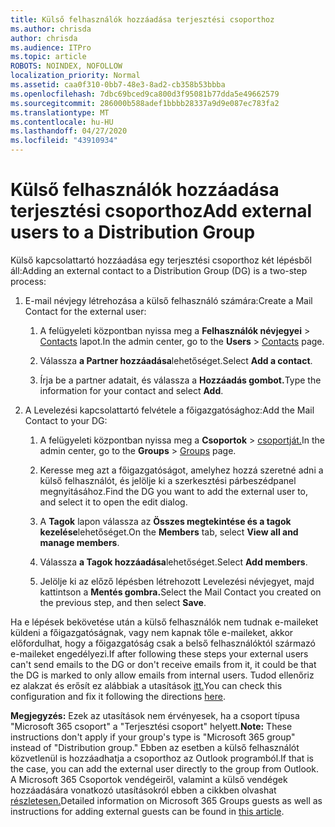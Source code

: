 ```yaml
---
title: Külső felhasználók hozzáadása terjesztési csoporthoz
ms.author: chrisda
author: chrisda
ms.audience: ITPro
ms.topic: article
ROBOTS: NOINDEX, NOFOLLOW
localization_priority: Normal
ms.assetid: caa0f310-0bb7-48e3-8ad2-cb358b53bbba
ms.openlocfilehash: 7dbc69bced9ca800d3f95081b77dda5e49662579
ms.sourcegitcommit: 286000b588adef1bbbb28337a9d9e087ec783fa2
ms.translationtype: MT
ms.contentlocale: hu-HU
ms.lasthandoff: 04/27/2020
ms.locfileid: "43910934"
---
```

# <a name="add-external-users-to-a-distribution-group"></a><span data-ttu-id="d05e6-102">Külső felhasználók hozzáadása terjesztési csoporthoz</span><span class="sxs-lookup"><span data-stu-id="d05e6-102">Add external users to a Distribution Group</span></span>

<span data-ttu-id="d05e6-103">Külső kapcsolattartó hozzáadása egy terjesztési csoporthoz két lépésből áll:</span><span class="sxs-lookup"><span data-stu-id="d05e6-103">Adding an external contact to a Distribution Group (DG) is a two-step process:</span></span>
  
1. <span data-ttu-id="d05e6-104">E-mail névjegy létrehozása a külső felhasználó számára:</span><span class="sxs-lookup"><span data-stu-id="d05e6-104">Create a Mail Contact for the external user:</span></span>
    
    1. <span data-ttu-id="d05e6-105">A felügyeleti központban nyissa meg a **Felhasználók névjegyei** > [Contacts](https://admin.microsoft.com/adminportal/home#/Contact) lapot.</span><span class="sxs-lookup"><span data-stu-id="d05e6-105">In the admin center, go to the **Users** > [Contacts](https://admin.microsoft.com/adminportal/home#/Contact) page.</span></span> 
    
    2. <span data-ttu-id="d05e6-106">Válassza **a Partner hozzáadása**lehetőséget.</span><span class="sxs-lookup"><span data-stu-id="d05e6-106">Select **Add a contact**.</span></span>
    
    3. <span data-ttu-id="d05e6-107">Írja be a partner adatait, és válassza a **Hozzáadás gombot.**</span><span class="sxs-lookup"><span data-stu-id="d05e6-107">Type the information for your contact and select **Add**.</span></span>
    
2. <span data-ttu-id="d05e6-108">A Levelezési kapcsolattartó felvétele a főigazgatósághoz:</span><span class="sxs-lookup"><span data-stu-id="d05e6-108">Add the Mail Contact to your DG:</span></span>
    
    1. <span data-ttu-id="d05e6-109">A felügyeleti központban nyissa meg a **Csoportok** > [csoportját.](https://admin.microsoft.com/adminportal/home#/groups)</span><span class="sxs-lookup"><span data-stu-id="d05e6-109">In the admin center, go to the **Groups** > [Groups](https://admin.microsoft.com/adminportal/home#/groups) page.</span></span> 
    
    2. <span data-ttu-id="d05e6-110">Keresse meg azt a főigazgatóságot, amelyhez hozzá szeretné adni a külső felhasználót, és jelölje ki a szerkesztési párbeszédpanel megnyitásához.</span><span class="sxs-lookup"><span data-stu-id="d05e6-110">Find the DG you want to add the external user to, and select it to open the edit dialog.</span></span>
    
    3. <span data-ttu-id="d05e6-111">A **Tagok** lapon válassza az **Összes megtekintése és a tagok kezelése**lehetőséget.</span><span class="sxs-lookup"><span data-stu-id="d05e6-111">On the **Members** tab, select **View all and manage members**.</span></span> 
    
    4. <span data-ttu-id="d05e6-112">Válassza **a Tagok hozzáadása**lehetőséget.</span><span class="sxs-lookup"><span data-stu-id="d05e6-112">Select **Add members**.</span></span>
    
    5. <span data-ttu-id="d05e6-113">Jelölje ki az előző lépésben létrehozott Levelezési névjegyet, majd kattintson a **Mentés gombra.**</span><span class="sxs-lookup"><span data-stu-id="d05e6-113">Select the Mail Contact you created on the previous step, and then select **Save**.</span></span>
    
<span data-ttu-id="d05e6-114">Ha e lépések bekövetése után a külső felhasználók nem tudnak e-maileket küldeni a főigazgatóságnak, vagy nem kapnak tőle e-maileket, akkor előfordulhat, hogy a főigazgatóság csak a belső felhasználóktól származó e-maileket engedélyezi.</span><span class="sxs-lookup"><span data-stu-id="d05e6-114">If after following these steps your external users can't send emails to the DG or don't receive emails from it, it could be that the DG is marked to only allow emails from internal users.</span></span> <span data-ttu-id="d05e6-115">Tudod ellenőriz ez alakzat és erősít ez alábbiak a utasítások [itt.](https://docs.microsoft.com/exchange/mail-flow-best-practices/non-delivery-reports-in-exchange-online/fix-error-code-5-7-133-in-exchange-online)</span><span class="sxs-lookup"><span data-stu-id="d05e6-115">You can check this configuration and fix it following the directions [here](https://docs.microsoft.com/exchange/mail-flow-best-practices/non-delivery-reports-in-exchange-online/fix-error-code-5-7-133-in-exchange-online).</span></span>
  
 <span data-ttu-id="d05e6-116">**Megjegyzés:** Ezek az utasítások nem érvényesek, ha a csoport típusa "Microsoft 365 csoport" a "Terjesztési csoport" helyett.</span><span class="sxs-lookup"><span data-stu-id="d05e6-116">**Note:** These instructions don't apply if your group's type is "Microsoft 365 group" instead of "Distribution group."</span></span> <span data-ttu-id="d05e6-117">Ebben az esetben a külső felhasználót közvetlenül is hozzáadhatja a csoporthoz az Outlook programból.</span><span class="sxs-lookup"><span data-stu-id="d05e6-117">If that is the case, you can add the external user directly to the group from Outlook.</span></span> <span data-ttu-id="d05e6-118">A Microsoft 365 Csoportok vendégeiről, valamint a külső vendégek hozzáadására vonatkozó utasításokról ebben a cikkben olvashat [részletesen.](https://support.office.com/article/Guest-access-in-Office-365-Groups-bfc7a840-868f-4fd6-a390-f347bf51aff6.aspx)</span><span class="sxs-lookup"><span data-stu-id="d05e6-118">Detailed information on Microsoft 365 Groups guests as well as instructions for adding external guests can be found in [this article](https://support.office.com/article/Guest-access-in-Office-365-Groups-bfc7a840-868f-4fd6-a390-f347bf51aff6.aspx).</span></span>
  
